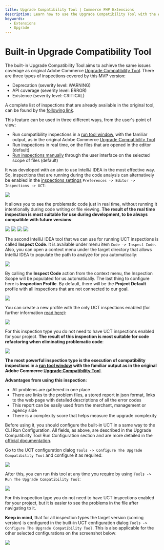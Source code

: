 ```yaml
---
title: Upgrade Compatibility Tool | Commerce PHP Extensions
description: Learn how to use the Upgrade Compatibility Tool with the Adobe Commerce and Magento Open Source PHPStorm plugin.
keywords:
  - Extensions
  - Upgrade
---
```


# Built-in Upgrade Compatibility Tool

The built-in Upgrade Compatibility Tool aims to achieve the same issues coverage as original Adobe Commerce [Upgrade Compatibility Tool](https://experienceleague.adobe.com/docs/commerce-operations/upgrade-guide/upgrade-compatibility-tool/overview.html).
There are three types of inspections covered by this MVP version:

*  Deprecation (severity level: WARNING)
*  API coverage (severity level: ERROR)
*  Existence (severity level: CRITICAL)

A complete list of inspections that are already available in the original tool, can be found by the [following link](https://experienceleague.adobe.com/docs/commerce-operations/upgrade-guide/upgrade-compatibility-tool/error-messages.html).

This feature can be used in three different ways, from the user's point of view:

*  Run compatibility inspections in a [run tool window](https://www.jetbrains.com/help/idea/run-tool-window.html), with the familiar output, as in the original Adobe Commerce [Upgrade Compatibility Tool](https://experienceleague.adobe.com/docs/commerce-operations/upgrade-guide/upgrade-compatibility-tool/overview.html)
*  Run inspections in real time, on the files that are opened in the editor (default)
*  [Run inspections manually](https://www.jetbrains.com/help/idea/running-inspections.html) through the user interface on the selected scope of files (default)

It was developed with an aim to use IntelliJ IDEA in the most effective way. So, inspections that are running during
the code analysis can alternatively be enabled in the [inspections settings](https://www.jetbrains.com/help/idea/code-inspection.html)
`Preferences -> Editor -> Inspections -> UCT`:

![](../../_images/best-practices/phpstorm/built-in-uct/uct-inspections-settings.png)

It allows you to see the problematic code just in real time, without running it intentionally during code writing or file viewing.
**The result of the real time inspection is most suitable for use during development, to be always compatible with future versions**:

![](../../_images/best-practices/phpstorm/built-in-uct/uct-inspections-highlighting.png)
![](../../_images/best-practices/phpstorm/built-in-uct/uct-inspections-highlighting-2.png)
![](../../_images/best-practices/phpstorm/built-in-uct/uct-inspections-highlighting-3.png)
![](../../_images/best-practices/phpstorm/built-in-uct/uct-inspections-highlighting-4.png)

The second IntelliJ IDEA tool that we can use for running UCT inspections is called **Inspect Code**. It is available under menu item
`Code -> Inspect Code`. Also, you can open a context menu under the target directory that allows IntelliJ IDEA to populate the path to analyze for you automatically:

![](../../_images/best-practices/phpstorm/built-in-uct/run-inspect-code-from-context-menu.png)

By calling the **Inspect Code** action from the context menu, the Inspection Scope will be populated for us automatically.
The last thing to configure here is **Inspection Profile**.
By default, there will be the **Project Default** profile with all inspections that are not connected to our goal.

![](../../_images/best-practices/phpstorm/built-in-uct/uct-intellij-idea-based-analysis-configuration.png)

You can create a new profile with the only UCT inspections enabled (for further information [read here](https://www.jetbrains.com/help/idea/customizing-profiles.html)):

![](../../_images/best-practices/phpstorm/built-in-uct/uct-inspections-profile.png)

For this inspection type you do not need to have UCT inspections enabled for your project.
**The result of this inspection is most suitable for code refactoring when eliminating problematic code**:

![](../../_images/best-practices/phpstorm/built-in-uct/uct-analysis-through-intellj-idea-inspect-code-action.png)

**The most powerful inspection type is the execution of compatibility inspections in a [run tool window](https://www.jetbrains.com/help/idea/run-tool-window.html) with the familiar output as in the original Adobe Commerce [Upgrade Compatibility Tool](https://experienceleague.adobe.com/docs/commerce-operations/upgrade-guide/upgrade-compatibility-tool/overview.html)**.

**Advantages from using this inspection:**

*  All problems are gathered in one place
*  There are links to the problem files, a stored report in json format, links to the web page with detailed descriptions of all the error codes
*  This report can be easily used from the merchant, management or agency side
*  There is a complexity score that helps measure the upgrade complexity

Before using it, you should configure the built-in UCT in a same way to the CLI Run Configuration.
All fields, as above, are described in the Upgrade Compatibility Tool Run Configuration section and are more detailed
in the [official documentation](https://experienceleague.adobe.com/docs/commerce-operations/upgrade-guide/upgrade-compatibility-tool/run.html).

Go to the UCT configuration dialog `Tools -> Configure The Upgrade Compatibility Tool` and configure it as required:

![](../../_images/best-practices/phpstorm/built-in-uct/uct-settings.png)

After this, you can run this tool at any time you require by using `Tools -> Run The Upgrade Compatibility Tool`:

![](../../_images/best-practices/phpstorm/built-in-uct/run-the-built-in-uct-min.gif)

For this inspection type you do not need to have UCT inspections enabled for your project, but it is easier to see the problems in the file
after navigating to it.

<InlineAlert variant="warning" slots="text"/>

**Keep in mind**, that for all inspection types the target version (coming version) is configured
in the built-in UCT configuration dialog `Tools -> Configure The Upgrade Compatibility Tool`.
This is also applicable for the other selected configurations on the screenshot below:

![](../../_images/best-practices/phpstorm/built-in-uct/shared-configurations-for-all-inspection-types.png)
